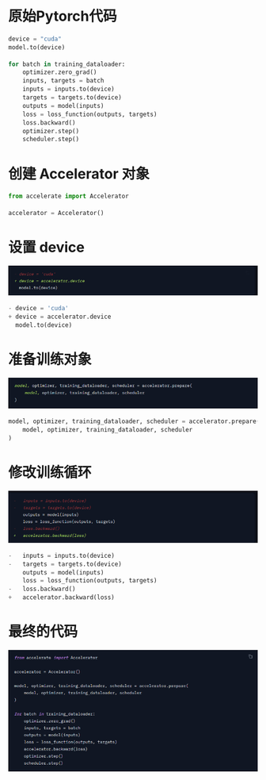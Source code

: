 # 原始Pytorch代码

```python
device = "cuda"
model.to(device)

for batch in training_dataloader:
    optimizer.zero_grad()
    inputs, targets = batch
    inputs = inputs.to(device)
    targets = targets.to(device)
    outputs = model(inputs)
    loss = loss_function(outputs, targets)
    loss.backward()
    optimizer.step()
    scheduler.step()
```

# 创建 Accelerator 对象

```python
from accelerate import Accelerator

accelerator = Accelerator()
```

# 设置 device

![image-20230726232551994](imgs/3-Migrate_code_2_Accelerate/image-20230726232551994.png)

```python
- device = 'cuda'
+ device = accelerator.device
  model.to(device)
```

# 准备训练对象

![image-20230726232619230](imgs/3-Migrate_code_2_Accelerate/image-20230726232619230.png)

```python
model, optimizer, training_dataloader, scheduler = accelerator.prepare(
    model, optimizer, training_dataloader, scheduler
)
```

# 修改训练循环

![image-20230726232704895](imgs/3-Migrate_code_2_Accelerate/image-20230726232704895.png)

```python
-   inputs = inputs.to(device)
-   targets = targets.to(device)
    outputs = model(inputs)
    loss = loss_function(outputs, targets)
-   loss.backward()
+   accelerator.backward(loss)
```

# 最终的代码

![image-20230726232740775](imgs/3-Migrate_code_2_Accelerate/image-20230726232740775.png)
